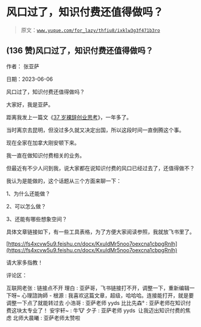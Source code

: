 # 风口过了，知识付费还值得做吗？

> 原文：[`www.yuque.com/for_lazy/thfiu8/ixklw3g3f471b3ro`](https://www.yuque.com/for_lazy/thfiu8/ixklw3g3f471b3ro)



## (136 赞)风口过了，知识付费还值得做吗？ 

作者： 张亚萨 

日期：2023-06-06 

风口过了，知识付费还值得做吗？ 

大家好，我是亚萨。 

距离我发上一篇文《[37 岁裸辞创业思考](https://articles.zsxq.com/id_xw4p4pkmuvdv.html)》，一年多了。 

当时离京去昆明，但没过多久就又决定出国，所以这段时间一直倒腾这个事。 

现在全家在加拿大刚安顿下来。 

我一直在做知识付费相关的业务。 

但最近有不少人问到我，说大家都在说知识付费的风口已经过去了，还值得做不？ 

我认为是能做的，这个话题从三个方面来聊一下： 

1、为什么还能做？ 

2、可以怎么做？ 

3、还能有哪些想象空间？ 

具体文章链接如下，有一些工具表格，为了方便大家阅读参照，我就放飞书里了。 

[https://fs4xcvw5u9.feishu.cn/docx/KxuIdMr5noo7oexcna1cbpgRnlh](https://fs4xcvw5u9.feishu.cn/docx/KxuIdMr5noo7oexcna1cbpgRnlh) 

请大家多指教！ 

评论区： 

互联网老张 : 链接点不开 理白 : 亚萨哥，飞书链接打不开，调整一下，重新编辑一下呀~ 心理諮詢師 - 根源 : 我喜欢这篇文章，超级，哈哈哈。连接能打开，就是要调整一下点了就能转过去 小浩哥 : 亚萨老师 yyds 比比先森° : 亚萨老师在知识付费这块太专业了！ 安宇轩~ : 牛🐮 夕子 : 亚萨老师 yyds  让我迈出知识付费的焦虑 北师大晨曦 : 亚萨老师太赞啦